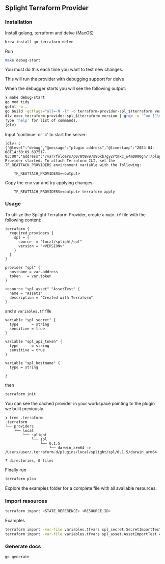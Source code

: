 ## Splight Terraform Provider

### Installation

Install golang, terraform and delve (MacOS)

```bash
brew install go terraform delve
```

Run

```bash
make debug-start
```

You must do this each time you want to test new changes.

This will run the provider with debugging support for delve

When the debugger starts you will see the following output:

```bash
❯ make debug-start
go mod tidy
gofmt -w .
go build -gcflags="all=-N -l" -o terraform-provider-spl_$(terraform version | grep -o '^on [^\s]\+' | cut -d ' ' -f2)_$(cat version)_debug
dlv exec terraform-provider-spl_$(terraform version | grep -o '^on [^\s]\+' | cut -d ' ' -f2)_$(cat version)_debug -- -debug
Type 'help' for list of commands.
(dlv)
```

Input 'continue' or 'c' to start the server:

```
(dlv) c
{"@level":"debug","@message":"plugin address","@timestamp":"2024-04-08T14:30:09.697517-03:00","address":"/var/folders/p0/8t8w97s96xb7gy2rtmkc_w4m0000gn/T/plugin3729862057","network":"unix"}
Provider started. To attach Terraform CLI, set the TF_REATTACH_PROVIDERS environment variable with the following:

	TF_REATTACH_PROVIDERS=<output>
```

Copy the env var and try applying changes:

```
	TF_REATTACH_PROVIDERS=<output> terraform apply
```

### Usage

To utilize the Splight Terraform Provider, create a ```main.tf``` file with the following content:

```hcl
terraform {
  required_providers {
    spl = {
      source  = "local/splight/spl"
      version = "<VERSION>"
    }
  }
}

provider "spl" {
  hostname = var.address
  token   = var.token
}

resource "spl_asset" "AssetTest" {
  name = "Asset1"
  description = "Created with Terraform"
}
```

and a ```variables.tf``` file

```hcl
variable "spl_secret" {
  type      = string
  sensitive = true
}

variable "spl_api_token" {
  type      = string
  sensitive = true
}

variable "spl_hostname" {
  type = string

}
```

then

```bash
terraform init
```

You can see the cached provider in your workspace pointing to the plugin we built previously.

```
❯ tree .terraform
.terraform
└── providers
    └── local
        └── splight
            └── spl
                └── 0.1.5
                    └── darwin_arm64 -> /Users/user/.terraform.d/plugins/local/splight/spl/0.1.5/darwin_arm64

7 directories, 0 files
```

Finally run

```bash
terraform plan
```

Explore the examples folder for a complete file with all available resources.

### Import resources

```bash
terraform import <STATE_REFERENCE> <RESOURCE_ID>
```

Examples

```bash
terraform import -var-file variables.tfvars spl_secret.SecretImportTest 3e408b18-79df-465b-850d-6629088224de
terraform import -var-file variables.tfvars spl_asset.AssetImportTest 4e408b18-79df-465b-850d-6629088224de
```

### Generate docs

```bash
go generate
```
